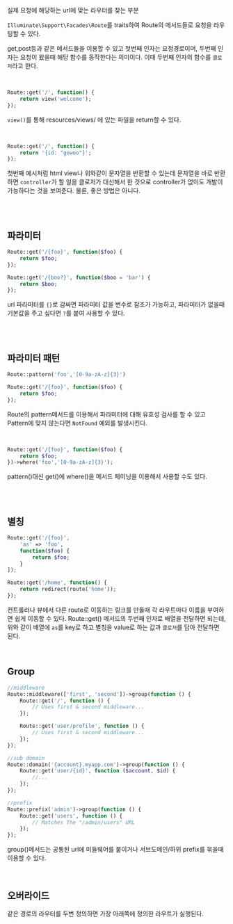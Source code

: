 실제 요청에 해당하는 url에 맞는 라우터를 찾는 부분

`Illuminate\Support\Facades\Route`를 traits하여 Route의 메서드들로 요청을 라우팅할 수 있다.

get,post등과 같은 메서드들을 이용할 수 있고 첫번째 인자는 요청경로이며, 두번째 인자는 요청이 왔을때 해당 함수를 동작한다는 의미이다. 이때 두번째 인자의 함수를 `클로저`라고 한다.

<br>

```php
Route::get('/', function() {
    return view('welcome');
});
```

`view()`를 통해 resources/views/ 에 있는 파일을 return할 수 있다.

<br>

```php
Route::get('/', function() {
    return '{id: "gowoo"}';
});
```

첫번째 예시처럼 html view나 위와같이 문자열을 반환할 수 있는데 문자열을 바로 반환하면 `controller`가 할 일을 클로저가 대신해서 한 것으로 controller가 없이도 개발이 가능하다는 것을 보여준다.
물론, 좋은 방법은 아니다.

<br><br>

## 파라미터

```php
Route::get('/{foo}', function($foo) {
    return $foo;
});

Route::get('/{boo?}', function($boo = 'bar') {
    return $boo;
});
```

url 파라미터를 `{}`로 감싸면 파라미터 값을 변수로 참조가 가능하고, 파라미터가 없을때 기본값을 주고 싶다면 `?`를 붙여 사용할 수 있다.

<br><br>

## 파라미터 패턴

```php
Route::pattern('foo','[0-9a-zA-z]{3}')

Route::get('/{foo}', function($foo) {
    return $foo;
});
```

Route의 pattern메서드를 이용해서 파라미터에 대해 유효성 검사를 할 수 있고 Pattern에 맞지 않는다면 `NotFound` 예외를 발생시킨다.

<br>

```php
Route::get('/{foo}', function($foo) {
    return $foo;
})->where('foo','[0-9a-zA-z]{3}');
```

pattern()대신 get()에 where()을 메서드 체이닝을 이용해서 사용할 수도 있다.

<br><br>

## 별칭

```php
Route::get('/{foo}',
    'as' => 'foo',
    function($foo) {
        return $foo;
    }
]);

Route::get('/home', function() {
    return redirect(route('home'));
});
```

컨트롤러나 뷰에서 다른 route로 이동하는 링크를 만들때 각 라우트마다 이름을 부여하면 쉽게 이동할 수 있다.
Route::get() 메서드의 두번째 인자로 배열을 전달하면 되는데, 위와 같이 배열에 `as`를 key로 하고 별칭을 value로 하는 값과 `클로저`를 담아 전달하면 된다.

<br>

## Group

```php
//middleware
Route::middleware(['first', 'second'])->group(function () {
    Route::get('/', function () {
        // Uses first & second middleware...
    });

    Route::get('user/profile', function () {
        // Uses first & second middleware...
    });
});

//sub domain
Route::domain('{account}.myapp.com')->group(function () {
    Route::get('user/{id}', function ($account, $id) {
        //...
    });
});

//prefix
Route::prefix('admin')->group(function () {
    Route::get('users', function () {
        // Matches The "/admin/users" URL
    });
});
```

group()메서드는 공통된 url에 미들웨어를 붙이거나 서브도메인/하위 prefix를 묶을때 이용할 수 있다.

<br>

## 오버라이드

같은 경로의 라우터를 두번 정의하면 가장 아래쪽에 정의한 라우트가 실행된다.
